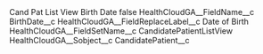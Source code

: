 <?xml version="1.0" encoding="UTF-8"?>
<CustomMetadata xmlns="http://soap.sforce.com/2006/04/metadata" xmlns:xsi="http://www.w3.org/2001/XMLSchema-instance" xmlns:xsd="http://www.w3.org/2001/XMLSchema">
    <label>Cand Pat List View Birth Date</label>
    <protected>false</protected>
    <values>
        <field>HealthCloudGA__FieldName__c</field>
        <value xsi:type="xsd:string">BirthDate__c</value>
    </values>
    <values>
        <field>HealthCloudGA__FieldReplaceLabel__c</field>
        <value xsi:type="xsd:string">Date of Birth</value>
    </values>
    <values>
        <field>HealthCloudGA__FieldSetName__c</field>
        <value xsi:type="xsd:string">CandidatePatientListView</value>
    </values>
    <values>
        <field>HealthCloudGA__Sobject__c</field>
        <value xsi:type="xsd:string">CandidatePatient__c</value>
    </values>
</CustomMetadata>
